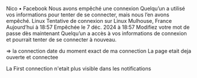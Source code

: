 Nico • Facebook
Nous avons empêché une connexion
Quelqu’un a utilisé vos informations pour tenter de se connecter, mais nous l’en avons empêché.
Linux
Tentative de connexion sur Linux
Mulhouse, France
Aujourd’hui à 18:57
Empêchée le 7 déc. 2024 à 18:57
Modifiez votre mot de passe dès maintenant
Quelqu’un a accès à vos informations de connexion et pourrait tenter de se connecter à nouveau.

=> la connection date du moment exact de ma connection
La page etait deja ouverte et connectee

La First connection n'etait plus visible dans les notifications